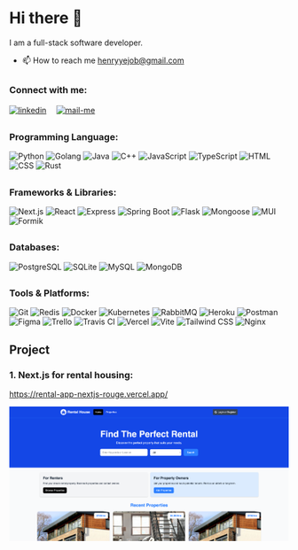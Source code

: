 # Hi there 👋
 
I am a full-stack software developer. 

- 📫 How to reach me henryyejob@gmail.com


##  <h3 align="left">Connect with me:</h3> 
 <p align="left">
  <a href="https://www.linkedin.com/in/yixu-ye-5a369a1a5/" target="_blank"><img align="center" src="https://skillicons.dev/icons?i=linkedin" width="40px" alt="linkedin" /></a>&emsp;
  <a title="henryye@gmail.com" href="henryye@gmail.com" target="_blank"><img align="center"  src="https://cdn-icons-png.flaticon.com/128/888/888853.png"  width="40px"   alt="mail-me" /></a>&emsp;
 </p>

##  <h3 align="left">Programming Language:</h3> 
![Python](https://img.shields.io/badge/-Python-000?&logo=Python) ![Golang](https://img.shields.io/badge/-Golang-000?&logo=Go) ![Java](https://custom-icon-badges.herokuapp.com/badge/-Java-000?&logo=Java-lang) ![C++](https://img.shields.io/badge/-C++-000?&logo=cplusplus) ![JavaScript](https://img.shields.io/badge/-JavaScript-000?&logo=JavaScript) ![TypeScript](https://img.shields.io/badge/-TypeScript-000?&logo=TypeScript) ![HTML](https://img.shields.io/badge/-HTML-000?&logo=HTML5) ![CSS](https://img.shields.io/badge/-CSS-000?&logo=CSS3&logoColor=yellow) ![Rust](https://img.shields.io/badge/-Rust-000?&logo=Rust)



##  <h3 align="left">Frameworks & Libraries:</h3>  

![Next.js](https://img.shields.io/badge/-next.js-000?&logo=nextdotjs) ![React](https://img.shields.io/badge/-React-000?&logo=React) ![Express](https://img.shields.io/badge/-Express-000?&logo=Express) ![Spring Boot](https://img.shields.io/badge/-SpringBoot-000?&logo=SpringBoot) ![Flask](https://img.shields.io/badge/-Flask-000?&logo=Flask) ![Mongoose](https://img.shields.io/badge/-Mongoose-000?&logo=Mongoose) ![MUI](https://img.shields.io/badge/-MUI-000?&logo=MUI) ![Formik](https://img.shields.io/badge/-Formik-000?&logo=Formik)

##  <h3 align="left">Databases:</h3>  
![PostgreSQL](https://img.shields.io/badge/-PostgreSQL-000?&logo=PostgreSQL) ![SQLite](https://img.shields.io/badge/-SQLite-000?&logo=SQLite) ![MySQL](https://img.shields.io/badge/-MySQL-000?&logo=MySQL) ![MongoDB](https://img.shields.io/badge/-MongoDB-000?&logo=MongoDB)

##  <h3 align="left">Tools & Platforms:</h3>  
![Git](https://img.shields.io/badge/-Git-000?&logo=Git) ![Redis](https://img.shields.io/badge/-Redis-000?&logo=Redis)  ![Docker](https://img.shields.io/badge/-Docker-000?&logo=Docker) ![Kubernetes](https://img.shields.io/badge/-Kubernetes-000?&logo=Kubernetes) ![RabbitMQ](https://img.shields.io/badge/-RabbitMQ-000?&logo=RabbitMQ) ![Heroku](https://img.shields.io/badge/-Heroku-000?&logo=Heroku) ![Postman](https://img.shields.io/badge/-Postman-000?&logo=Postman) ![Figma](https://img.shields.io/badge/-Figma-000?&logo=Figma) ![Trello](https://img.shields.io/badge/-Trello-000?&logo=Trello) ![Travis CI](https://img.shields.io/badge/-TravisCI-000?&logo=TravisCI) ![Vercel](https://img.shields.io/badge/-Vercel-000?&logo=Vercel) ![Vite](https://img.shields.io/badge/-Vite-000?&logo=Vite) ![Tailwind CSS](https://img.shields.io/badge/-TailwindCSS-000?&logo=TailwindCSS) ![Nginx](https://img.shields.io/badge/-Nginx-000?&logo=Nginx)

## Project

### 1. Next.js for rental housing:

https://rental-app-nextjs-rouge.vercel.app/

![alt text](image.png)
